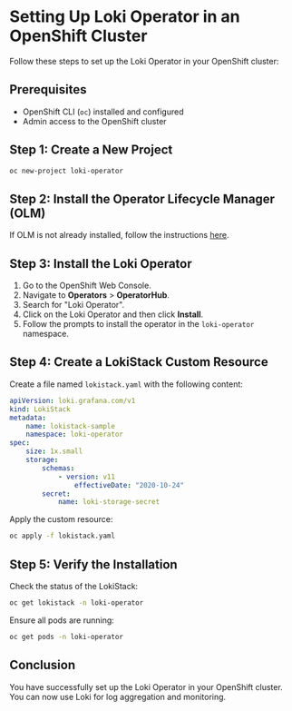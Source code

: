 # Setting Up Loki Operator in an OpenShift Cluster

Follow these steps to set up the Loki Operator in your OpenShift cluster:

## Prerequisites
- OpenShift CLI (`oc`) installed and configured
- Admin access to the OpenShift cluster

## Step 1: Create a New Project
```sh
oc new-project loki-operator
```

## Step 2: Install the Operator Lifecycle Manager (OLM)
If OLM is not already installed, follow the instructions [here](https://github.com/operator-framework/operator-lifecycle-manager).

## Step 3: Install the Loki Operator
1. Go to the OpenShift Web Console.
2. Navigate to **Operators** > **OperatorHub**.
3. Search for "Loki Operator".
4. Click on the Loki Operator and then click **Install**.
5. Follow the prompts to install the operator in the `loki-operator` namespace.

## Step 4: Create a LokiStack Custom Resource
Create a file named `lokistack.yaml` with the following content:
```yaml
apiVersion: loki.grafana.com/v1
kind: LokiStack
metadata:
    name: lokistack-sample
    namespace: loki-operator
spec:
    size: 1x.small
    storage:
        schemas:
            - version: v11
                effectiveDate: "2020-10-24"
        secret:
            name: loki-storage-secret
```

Apply the custom resource:
```sh
oc apply -f lokistack.yaml
```

## Step 5: Verify the Installation
Check the status of the LokiStack:
```sh
oc get lokistack -n loki-operator
```

Ensure all pods are running:
```sh
oc get pods -n loki-operator
```

## Conclusion
You have successfully set up the Loki Operator in your OpenShift cluster. You can now use Loki for log aggregation and monitoring.
